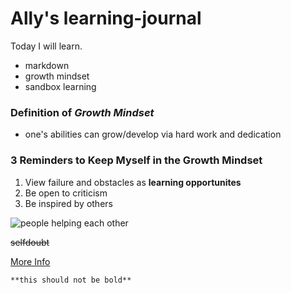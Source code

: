 # Ally's learning-journal

Today I will learn.
- markdown
- growth mindset
- sandbox learning

### Definition of *Growth Mindset*
- one's abilities can grow/develop via hard work and dedication

### 3 Reminders to Keep Myself in the Growth Mindset
1. View failure and obstacles as **learning opportunites**
1. Be open to criticism
1. Be inspired by others 

![people helping each other](https://encrypted-tbn0.gstatic.com/images?q=tbn:ANd9GcSYJi8JILUcmVbmER-ucoH6qZbt46e2QIBU3YzFrMlNXUJQCM61)

~~selfdoubt~~

[More Info](https://www.atlassian.com/blog/inside-atlassian/growth-mindset)

```**this should not be bold**```

